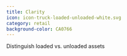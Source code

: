 ```yaml
---
title: Clarity
icon: icon-truck-loaded-unloaded-white.svg
category: retail
background-color: CA0766
---
```


Distinguish loaded vs. unloaded assets
